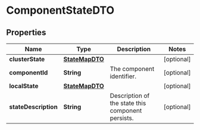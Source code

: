 # ComponentStateDTO

## Properties
Name | Type | Description | Notes
------------ | ------------- | ------------- | -------------
**clusterState** | [**StateMapDTO**](StateMapDTO.md) |  |  [optional]
**componentId** | **String** | The component identifier. |  [optional]
**localState** | [**StateMapDTO**](StateMapDTO.md) |  |  [optional]
**stateDescription** | **String** | Description of the state this component persists. |  [optional]
